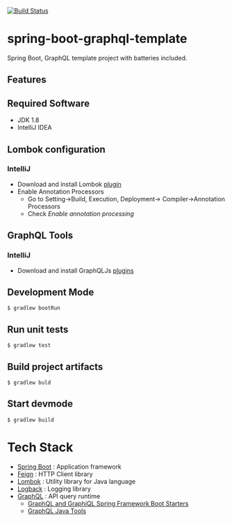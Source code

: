 [![Build Status](https://travis-ci.org/ctco-dev/spring-boot-graphql-template.svg?branch=master)](https://travis-ci.org/ctco-dev/spring-boot-graphql-template)
# spring-boot-graphql-template

Spring Boot, GraphQL template project with batteries included.

## Features


## Required Software
- JDK 1.8
- IntelliJ IDEA

## Lombok configuration

### IntelliJ 

- Download and install Lombok [plugin](https://plugins.jetbrains.com/plugin/6317-lombok-plugin)
- Enable Annotation Processors
  -  Go to Setting->Build, Execution, Deployment-> Compiler->Annotation Processors
  -  Check _Enable annotation processing_
  
## GraphQL Tools
  
### IntelliJ

- Download and install GraphQLJs [plugins](https://plugins.jetbrains.com/plugin/8097-js-graphql)

## Development Mode

`$ gradlew bootRun`

## Run unit tests

`$ gradlew test`

## Build project artifacts

`$ gradlew buld`

## Start devmode

`$ gradlew build`

# Tech Stack
- [Spring Boot](https://projects.spring.io/spring-boot/) : Application framework
- [Feign](https://github.com/OpenFeign/feign) : HTTP Client library
- [Lombok](https://projectlombok.org/features/index.html) : Utility library for Java language
- [Logback](http://logback.qos.ch/) : Logging library
- [GraphQL](http://graphql.org/learn/) : API query runtime
  - [GraphQL and GraphiQL Spring Framework Boot Starters](https://github.com/graphql-java/graphql-spring-boot)
  - [GraphQL Java Tools](https://github.com/graphql-java/graphql-java-tools)
